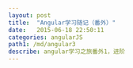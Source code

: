 ```yaml
---
layout: post
title:  "Angular学习随记（番外）"
date:   2015-06-18 22:50:11
categories: angularJS
path1: /md/angular3
describe: angular学习之旅番外1，进阶
---
```


